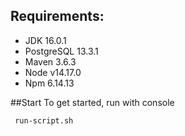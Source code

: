 ## Requirements:
 - JDK 16.0.1
 - PostgreSQL 13.3.1
 - Maven 3.6.3
 - Node v14.17.0
 - Npm 6.14.13

##Start
To get started, run with console
```sh
 run-script.sh
```
